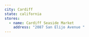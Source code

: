 ```yaml
---
city: Cardiff
state: california
stores:
  - name: Cardiff Seaside Market
    address: "2087 San Elijo Avenue "
---
```

